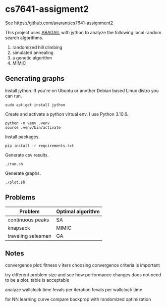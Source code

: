 # cs7641-assigment2

See https://github.com/avarant/cs7641-assignment2

This project uses [ABAGAIL](https://github.com/pushkar/ABAGAIL) with jython to analyze the following local random search algorithms.

1. randomized hill climbing
2. simulated annealing
3. a genetic algorithm
4. MIMIC


## Generating graphs

Install jython. If you're on Ubuntu or another Debian based Linux distro you can run.
```
sudo apt-get install jython
```

Create and activate a python virtual env. I use Python 3.10.6.
```
python -m venv .venv
source .venv/bin/activate
```

Install packages.
```
pip install -r requirements.txt
```

Generate csv results.
```
./run.sh
```

Generate graphs.
```
./plot.sh
```

## Problems

| Problem      | Optimal algorithm |
| ------------ | ----------- |
| continuous peaks     | SA       |
| knapsack     | MIMIC        |
| traveling salesman   | GA        |


## Notes
convergence plot: fitness v iters
choosing convergence criteria is important

try different problem size and see how performance changes
does not need to be a plot. table is acceptable

analyze wallclock time
fevals per iteration
fevals per wallclock time


for NN
learning curve
compare backprop with randomized optimization
